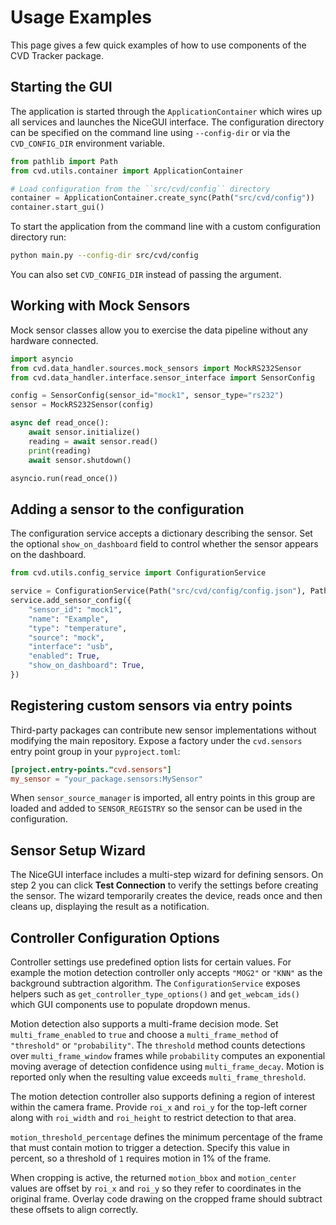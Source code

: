 # Usage Examples

This page gives a few quick examples of how to use components of the CVD Tracker package.

## Starting the GUI

The application is started through the `ApplicationContainer` which wires
up all services and launches the NiceGUI interface. The configuration directory
can be specified on the command line using ``--config-dir`` or via the
``CVD_CONFIG_DIR`` environment variable.

```python
from pathlib import Path
from cvd.utils.container import ApplicationContainer

# Load configuration from the ``src/cvd/config`` directory
container = ApplicationContainer.create_sync(Path("src/cvd/config"))
container.start_gui()
```

To start the application from the command line with a custom configuration
directory run:

```bash
python main.py --config-dir src/cvd/config
```

You can also set ``CVD_CONFIG_DIR`` instead of passing the argument.

## Working with Mock Sensors

Mock sensor classes allow you to exercise the data pipeline without any hardware connected.

```python
import asyncio
from cvd.data_handler.sources.mock_sensors import MockRS232Sensor
from cvd.data_handler.interface.sensor_interface import SensorConfig

config = SensorConfig(sensor_id="mock1", sensor_type="rs232")
sensor = MockRS232Sensor(config)

async def read_once():
    await sensor.initialize()
    reading = await sensor.read()
    print(reading)
    await sensor.shutdown()

asyncio.run(read_once())
```

## Adding a sensor to the configuration

The configuration service accepts a dictionary describing the sensor.  Set the
optional `show_on_dashboard` field to control whether the sensor appears on the
dashboard.

```python
from cvd.utils.config_service import ConfigurationService

service = ConfigurationService(Path("src/cvd/config/config.json"), Path("src/cvd/config/default_config.json"))
service.add_sensor_config({
    "sensor_id": "mock1",
    "name": "Example",
    "type": "temperature",
    "source": "mock",
    "interface": "usb",
    "enabled": True,
    "show_on_dashboard": True,
})
```


## Registering custom sensors via entry points

Third-party packages can contribute new sensor implementations without
modifying the main repository. Expose a factory under the
``cvd.sensors`` entry point group in your ``pyproject.toml``:

```toml
[project.entry-points."cvd.sensors"]
my_sensor = "your_package.sensors:MySensor"
```

When ``sensor_source_manager`` is imported, all entry points in this group
are loaded and added to ``SENSOR_REGISTRY`` so the sensor can be used in
the configuration.

## Sensor Setup Wizard

The NiceGUI interface includes a multi-step wizard for defining sensors.
On step 2 you can click **Test Connection** to verify the settings
before creating the sensor. The wizard temporarily creates the device,
reads once and then cleans up, displaying the result as a notification.

## Controller Configuration Options

Controller settings use predefined option lists for certain values. For example
the motion detection controller only accepts ``"MOG2"`` or ``"KNN"`` as the
background subtraction algorithm. The `ConfigurationService` exposes
helpers such as ``get_controller_type_options()`` and ``get_webcam_ids()`` which
GUI components use to populate dropdown menus.


Motion detection also supports a multi-frame decision mode. Set
``multi_frame_enabled`` to ``true`` and choose a ``multi_frame_method`` of
``"threshold"`` or ``"probability"``. The ``threshold`` method counts detections
over ``multi_frame_window`` frames while ``probability`` computes an exponential
moving average of detection confidence using ``multi_frame_decay``. Motion is
reported only when the resulting value exceeds ``multi_frame_threshold``.

The motion detection controller also supports defining a region of interest
within the camera frame. Provide ``roi_x`` and ``roi_y`` for the top-left corner
along with ``roi_width`` and ``roi_height`` to restrict detection to that area.

``motion_threshold_percentage`` defines the minimum percentage of the frame that
must contain motion to trigger a detection. Specify this value in percent, so a
threshold of ``1`` requires motion in 1% of the frame.

When cropping is active, the returned ``motion_bbox`` and ``motion_center``
values are offset by ``roi_x`` and ``roi_y`` so they refer to coordinates in the
original frame. Overlay code drawing on the cropped frame should subtract these
offsets to align correctly.

